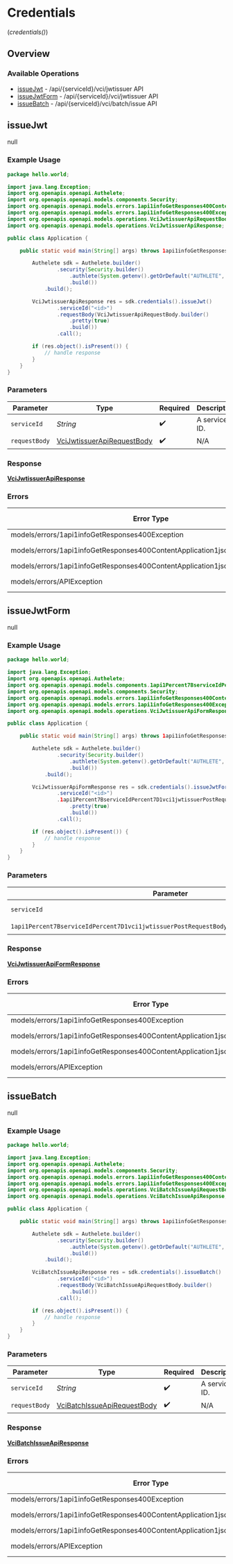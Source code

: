 # Credentials
(*credentials()*)

## Overview

### Available Operations

* [issueJwt](#issuejwt) - /api/{serviceId}/vci/jwtissuer API
* [issueJwtForm](#issuejwtform) - /api/{serviceId}/vci/jwtissuer API
* [issueBatch](#issuebatch) - /api/{serviceId}/vci/batch/issue API

## issueJwt

null

### Example Usage

```java
package hello.world;

import java.lang.Exception;
import org.openapis.openapi.Authelete;
import org.openapis.openapi.models.components.Security;
import org.openapis.openapi.models.errors.1api1infoGetResponses400ContentApplication1jsonSchemaException;
import org.openapis.openapi.models.errors.1api1infoGetResponses400Exception;
import org.openapis.openapi.models.operations.VciJwtissuerApiRequestBody;
import org.openapis.openapi.models.operations.VciJwtissuerApiResponse;

public class Application {

    public static void main(String[] args) throws 1api1infoGetResponses400Exception, 1api1infoGetResponses400ContentApplication1jsonSchemaException, 1api1infoGetResponses400ContentApplication1jsonSchemaException, Exception {

        Authelete sdk = Authelete.builder()
                .security(Security.builder()
                    .authlete(System.getenv().getOrDefault("AUTHLETE", ""))
                    .build())
            .build();

        VciJwtissuerApiResponse res = sdk.credentials().issueJwt()
                .serviceId("<id>")
                .requestBody(VciJwtissuerApiRequestBody.builder()
                    .pretty(true)
                    .build())
                .call();

        if (res.object().isPresent()) {
            // handle response
        }
    }
}
```

### Parameters

| Parameter                                                                           | Type                                                                                | Required                                                                            | Description                                                                         |
| ----------------------------------------------------------------------------------- | ----------------------------------------------------------------------------------- | ----------------------------------------------------------------------------------- | ----------------------------------------------------------------------------------- |
| `serviceId`                                                                         | *String*                                                                            | :heavy_check_mark:                                                                  | A service ID.                                                                       |
| `requestBody`                                                                       | [VciJwtissuerApiRequestBody](../../models/operations/VciJwtissuerApiRequestBody.md) | :heavy_check_mark:                                                                  | N/A                                                                                 |

### Response

**[VciJwtissuerApiResponse](../../models/operations/VciJwtissuerApiResponse.md)**

### Errors

| Error Type                                                                   | Status Code                                                                  | Content Type                                                                 |
| ---------------------------------------------------------------------------- | ---------------------------------------------------------------------------- | ---------------------------------------------------------------------------- |
| models/errors/1api1infoGetResponses400Exception                              | 400                                                                          | application/json                                                             |
| models/errors/1api1infoGetResponses400ContentApplication1jsonSchemaException | 401, 403                                                                     | application/json                                                             |
| models/errors/1api1infoGetResponses400ContentApplication1jsonSchemaException | 500                                                                          | application/json                                                             |
| models/errors/APIException                                                   | 4XX, 5XX                                                                     | \*/\*                                                                        |

## issueJwtForm

null

### Example Usage

```java
package hello.world;

import java.lang.Exception;
import org.openapis.openapi.Authelete;
import org.openapis.openapi.models.components.1api1Percent7BserviceIdPercent7D1vci1jwtissuerPostRequestBodyContentApplication1jsonSchema;
import org.openapis.openapi.models.components.Security;
import org.openapis.openapi.models.errors.1api1infoGetResponses400ContentApplication1jsonSchemaException;
import org.openapis.openapi.models.errors.1api1infoGetResponses400Exception;
import org.openapis.openapi.models.operations.VciJwtissuerApiFormResponse;

public class Application {

    public static void main(String[] args) throws 1api1infoGetResponses400Exception, 1api1infoGetResponses400ContentApplication1jsonSchemaException, 1api1infoGetResponses400ContentApplication1jsonSchemaException, Exception {

        Authelete sdk = Authelete.builder()
                .security(Security.builder()
                    .authlete(System.getenv().getOrDefault("AUTHLETE", ""))
                    .build())
            .build();

        VciJwtissuerApiFormResponse res = sdk.credentials().issueJwtForm()
                .serviceId("<id>")
                .1api1Percent7BserviceIdPercent7D1vci1jwtissuerPostRequestBodyContentApplication1jsonSchema(1api1Percent7BserviceIdPercent7D1vci1jwtissuerPostRequestBodyContentApplication1jsonSchema.builder()
                    .pretty(true)
                    .build())
                .call();

        if (res.object().isPresent()) {
            // handle response
        }
    }
}
```

### Parameters

| Parameter                                                                                                                                                                                                             | Type                                                                                                                                                                                                                  | Required                                                                                                                                                                                                              | Description                                                                                                                                                                                                           |
| --------------------------------------------------------------------------------------------------------------------------------------------------------------------------------------------------------------------- | --------------------------------------------------------------------------------------------------------------------------------------------------------------------------------------------------------------------- | --------------------------------------------------------------------------------------------------------------------------------------------------------------------------------------------------------------------- | --------------------------------------------------------------------------------------------------------------------------------------------------------------------------------------------------------------------- |
| `serviceId`                                                                                                                                                                                                           | *String*                                                                                                                                                                                                              | :heavy_check_mark:                                                                                                                                                                                                    | A service ID.                                                                                                                                                                                                         |
| `1api1Percent7BserviceIdPercent7D1vci1jwtissuerPostRequestBodyContentApplication1jsonSchema`                                                                                                                          | [1api1Percent7BserviceIdPercent7D1vci1jwtissuerPostRequestBodyContentApplication1jsonSchema](../../models/components/Oneapi1Percent7BserviceIdPercent7D1vci1jwtissuerPostRequestBodyContentApplication1jsonSchema.md) | :heavy_check_mark:                                                                                                                                                                                                    | N/A                                                                                                                                                                                                                   |

### Response

**[VciJwtissuerApiFormResponse](../../models/operations/VciJwtissuerApiFormResponse.md)**

### Errors

| Error Type                                                                   | Status Code                                                                  | Content Type                                                                 |
| ---------------------------------------------------------------------------- | ---------------------------------------------------------------------------- | ---------------------------------------------------------------------------- |
| models/errors/1api1infoGetResponses400Exception                              | 400                                                                          | application/json                                                             |
| models/errors/1api1infoGetResponses400ContentApplication1jsonSchemaException | 401, 403                                                                     | application/json                                                             |
| models/errors/1api1infoGetResponses400ContentApplication1jsonSchemaException | 500                                                                          | application/json                                                             |
| models/errors/APIException                                                   | 4XX, 5XX                                                                     | \*/\*                                                                        |

## issueBatch

null

### Example Usage

```java
package hello.world;

import java.lang.Exception;
import org.openapis.openapi.Authelete;
import org.openapis.openapi.models.components.Security;
import org.openapis.openapi.models.errors.1api1infoGetResponses400ContentApplication1jsonSchemaException;
import org.openapis.openapi.models.errors.1api1infoGetResponses400Exception;
import org.openapis.openapi.models.operations.VciBatchIssueApiRequestBody;
import org.openapis.openapi.models.operations.VciBatchIssueApiResponse;

public class Application {

    public static void main(String[] args) throws 1api1infoGetResponses400Exception, 1api1infoGetResponses400ContentApplication1jsonSchemaException, 1api1infoGetResponses400ContentApplication1jsonSchemaException, Exception {

        Authelete sdk = Authelete.builder()
                .security(Security.builder()
                    .authlete(System.getenv().getOrDefault("AUTHLETE", ""))
                    .build())
            .build();

        VciBatchIssueApiResponse res = sdk.credentials().issueBatch()
                .serviceId("<id>")
                .requestBody(VciBatchIssueApiRequestBody.builder()
                    .build())
                .call();

        if (res.object().isPresent()) {
            // handle response
        }
    }
}
```

### Parameters

| Parameter                                                                             | Type                                                                                  | Required                                                                              | Description                                                                           |
| ------------------------------------------------------------------------------------- | ------------------------------------------------------------------------------------- | ------------------------------------------------------------------------------------- | ------------------------------------------------------------------------------------- |
| `serviceId`                                                                           | *String*                                                                              | :heavy_check_mark:                                                                    | A service ID.                                                                         |
| `requestBody`                                                                         | [VciBatchIssueApiRequestBody](../../models/operations/VciBatchIssueApiRequestBody.md) | :heavy_check_mark:                                                                    | N/A                                                                                   |

### Response

**[VciBatchIssueApiResponse](../../models/operations/VciBatchIssueApiResponse.md)**

### Errors

| Error Type                                                                   | Status Code                                                                  | Content Type                                                                 |
| ---------------------------------------------------------------------------- | ---------------------------------------------------------------------------- | ---------------------------------------------------------------------------- |
| models/errors/1api1infoGetResponses400Exception                              | 400                                                                          | application/json                                                             |
| models/errors/1api1infoGetResponses400ContentApplication1jsonSchemaException | 401, 403                                                                     | application/json                                                             |
| models/errors/1api1infoGetResponses400ContentApplication1jsonSchemaException | 500                                                                          | application/json                                                             |
| models/errors/APIException                                                   | 4XX, 5XX                                                                     | \*/\*                                                                        |